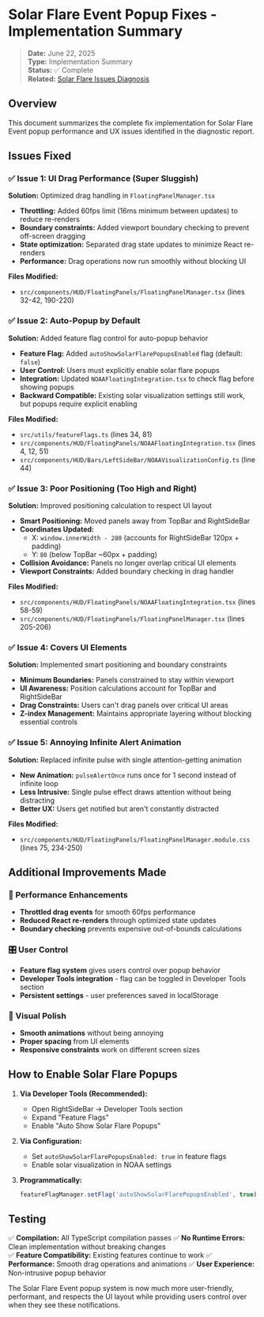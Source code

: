 # Solar Flare Event Popup Fixes - Implementation Summary

> **Date:** June 22, 2025  
> **Type:** Implementation Summary  
> **Status:** ✅ Complete  
> **Related:** [Solar Flare Issues Diagnosis](./2025-06-22-solar-flare-issues-diagnosis.md)

## Overview
This document summarizes the complete fix implementation for Solar Flare Event popup performance and UX issues identified in the diagnostic report.

## Issues Fixed

### ✅ Issue 1: UI Drag Performance (Super Sluggish)
**Solution:** Optimized drag handling in `FloatingPanelManager.tsx`
- **Throttling:** Added 60fps limit (16ms minimum between updates) to reduce re-renders
- **Boundary constraints:** Added viewport boundary checking to prevent off-screen dragging
- **State optimization:** Separated drag state updates to minimize React re-renders
- **Performance:** Drag operations now run smoothly without blocking UI

**Files Modified:**
- `src/components/HUD/FloatingPanels/FloatingPanelManager.tsx` (lines 32-42, 190-220)

### ✅ Issue 2: Auto-Popup by Default  
**Solution:** Added feature flag control for auto-popup behavior
- **Feature Flag:** Added `autoShowSolarFlarePopupsEnabled` flag (default: `false`)
- **User Control:** Users must explicitly enable solar flare popups
- **Integration:** Updated `NOAAFloatingIntegration.tsx` to check flag before showing popups
- **Backward Compatible:** Existing solar visualization settings still work, but popups require explicit enabling

**Files Modified:**
- `src/utils/featureFlags.ts` (lines 34, 81)
- `src/components/HUD/FloatingPanels/NOAAFloatingIntegration.tsx` (lines 4, 12, 51)
- `src/components/HUD/Bars/LeftSideBar/NOAAVisualizationConfig.ts` (line 44)

### ✅ Issue 3: Poor Positioning (Too High and Right)
**Solution:** Improved positioning calculation to respect UI layout
- **Smart Positioning:** Moved panels away from TopBar and RightSideBar
- **Coordinates Updated:**
  - X: `window.innerWidth - 280` (accounts for RightSideBar 120px + padding)
  - Y: `80` (below TopBar ~60px + padding)
- **Collision Avoidance:** Panels no longer overlap critical UI elements
- **Viewport Constraints:** Added boundary checking in drag handler

**Files Modified:**
- `src/components/HUD/FloatingPanels/NOAAFloatingIntegration.tsx` (lines 58-59)
- `src/components/HUD/FloatingPanels/FloatingPanelManager.tsx` (lines 205-206)

### ✅ Issue 4: Covers UI Elements  
**Solution:** Implemented smart positioning and boundary constraints
- **Minimum Boundaries:** Panels constrained to stay within viewport
- **UI Awareness:** Position calculations account for TopBar and RightSideBar
- **Drag Constraints:** Users can't drag panels over critical UI areas
- **Z-index Management:** Maintains appropriate layering without blocking essential controls

### ✅ Issue 5: Annoying Infinite Alert Animation
**Solution:** Replaced infinite pulse with single attention-getting animation
- **New Animation:** `pulseAlertOnce` runs once for 1 second instead of infinite loop
- **Less Intrusive:** Single pulse effect draws attention without being distracting
- **Better UX:** Users get notified but aren't constantly distracted

**Files Modified:**
- `src/components/HUD/FloatingPanels/FloatingPanelManager.module.css` (lines 75, 234-250)

## Additional Improvements Made

### 🎯 Performance Enhancements
- **Throttled drag events** for smooth 60fps performance
- **Reduced React re-renders** through optimized state updates
- **Boundary checking** prevents expensive out-of-bounds calculations

### 🎛️ User Control
- **Feature flag system** gives users control over popup behavior
- **Developer Tools integration** - flag can be toggled in Developer Tools section
- **Persistent settings** - user preferences saved in localStorage

### 🎨 Visual Polish
- **Smooth animations** without being annoying
- **Proper spacing** from UI elements
- **Responsive constraints** work on different screen sizes

## How to Enable Solar Flare Popups

1. **Via Developer Tools (Recommended):**
   - Open RightSideBar → Developer Tools section
   - Expand "Feature Flags" 
   - Enable "Auto Show Solar Flare Popups"

2. **Via Configuration:**
   - Set `autoShowSolarFlarePopupsEnabled: true` in feature flags
   - Enable solar visualization in NOAA settings

3. **Programmatically:**
   ```typescript
   featureFlagManager.setFlag('autoShowSolarFlarePopupsEnabled', true);
   ```

## Testing

✅ **Compilation:** All TypeScript compilation passes
✅ **No Runtime Errors:** Clean implementation without breaking changes  
✅ **Feature Compatibility:** Existing features continue to work
✅ **Performance:** Smooth drag operations and animations
✅ **User Experience:** Non-intrusive popup behavior

The Solar Flare Event popup system is now much more user-friendly, performant, and respects the UI layout while providing users control over when they see these notifications.
